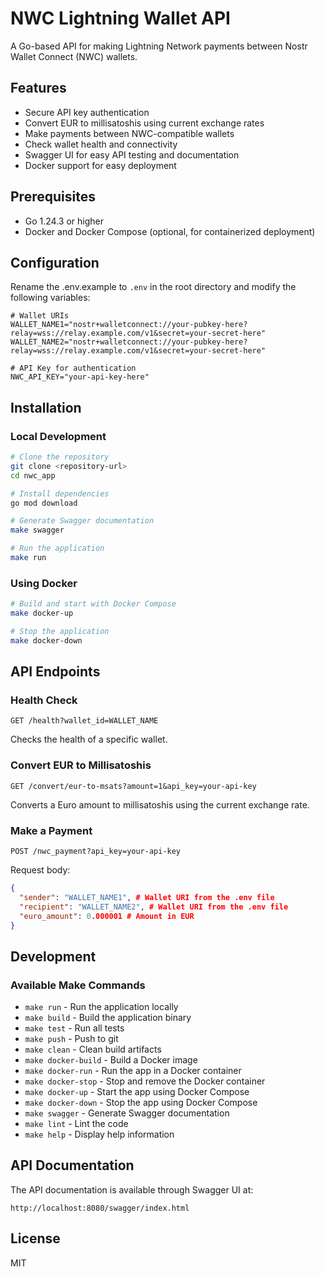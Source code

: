 # NWC Lightning Wallet API

A Go-based API for making Lightning Network payments between Nostr Wallet Connect (NWC) wallets.

## Features

- Secure API key authentication
- Convert EUR to millisatoshis using current exchange rates
- Make payments between NWC-compatible wallets
- Check wallet health and connectivity
- Swagger UI for easy API testing and documentation
- Docker support for easy deployment

## Prerequisites

- Go 1.24.3 or higher
- Docker and Docker Compose (optional, for containerized deployment)

## Configuration

Rename the .env.example to `.env` in the root directory and modify the following variables:

```
# Wallet URIs
WALLET_NAME1="nostr+walletconnect://your-pubkey-here?relay=wss://relay.example.com/v1&secret=your-secret-here"
WALLET_NAME2="nostr+walletconnect://your-pubkey-here?relay=wss://relay.example.com/v1&secret=your-secret-here"

# API Key for authentication
NWC_API_KEY="your-api-key-here"
```

## Installation

### Local Development

```bash
# Clone the repository
git clone <repository-url>
cd nwc_app

# Install dependencies
go mod download

# Generate Swagger documentation
make swagger

# Run the application
make run
```

### Using Docker

```bash
# Build and start with Docker Compose
make docker-up

# Stop the application
make docker-down
```

## API Endpoints

### Health Check

```
GET /health?wallet_id=WALLET_NAME
```

Checks the health of a specific wallet.

### Convert EUR to Millisatoshis

```
GET /convert/eur-to-msats?amount=1&api_key=your-api-key
```

Converts a Euro amount to millisatoshis using the current exchange rate.

### Make a Payment

```
POST /nwc_payment?api_key=your-api-key
```

Request body:
```json
{
  "sender": "WALLET_NAME1", # Wallet URI from the .env file
  "recipient": "WALLET_NAME2", # Wallet URI from the .env file
  "euro_amount": 0.000001 # Amount in EUR
}
```

## Development

### Available Make Commands

- `make run` - Run the application locally
- `make build` - Build the application binary
- `make test` - Run all tests
- `make push` - Push to git
- `make clean` - Clean build artifacts
- `make docker-build` - Build a Docker image
- `make docker-run` - Run the app in a Docker container
- `make docker-stop` - Stop and remove the Docker container
- `make docker-up` - Start the app using Docker Compose
- `make docker-down` - Stop the app using Docker Compose
- `make swagger` - Generate Swagger documentation
- `make lint` - Lint the code
- `make help` - Display help information

## API Documentation

The API documentation is available through Swagger UI at:

```
http://localhost:8080/swagger/index.html
```

## License

MIT

